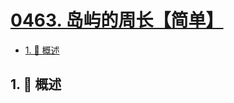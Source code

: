 # [0463. 岛屿的周长【简单】](https://github.com/Tdahuyou/TNotes.leetcode/tree/main/notes/0463.%20%E5%B2%9B%E5%B1%BF%E7%9A%84%E5%91%A8%E9%95%BF%E3%80%90%E7%AE%80%E5%8D%95%E3%80%91)

<!-- region:toc -->

- [1. 📝 概述](#1--概述)

<!-- endregion:toc -->

## 1. 📝 概述
